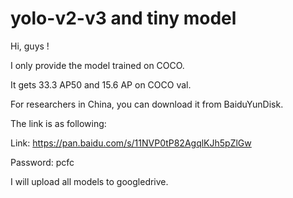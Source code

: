 # yolo-v2-v3 and tiny model
Hi, guys ! 

I only provide the model trained on COCO.

It gets 33.3 AP50 and 15.6 AP on COCO val.

For researchers in China, you can download it from BaiduYunDisk. 

The link is as following: 


Link: https://pan.baidu.com/s/11NVP0tP82AgqlKJh5pZlGw 

Password: pcfc 

I will upload all models to googledrive.